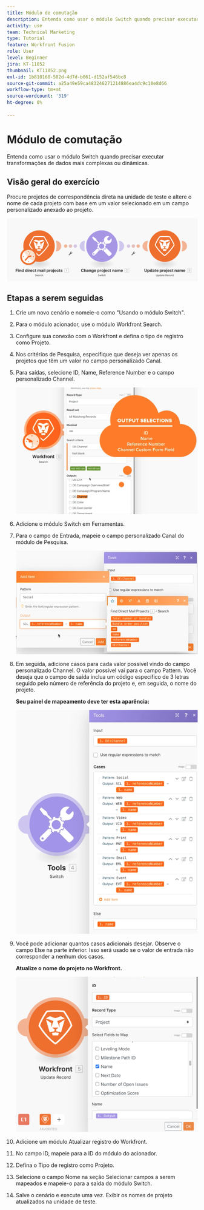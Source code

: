 ```yaml
---
title: Módulo de comutação
description: Entenda como usar o módulo Switch quando precisar executar transformações de dados mais complexas ou dinâmicas.
activity: use
team: Technical Marketing
type: Tutorial
feature: Workfront Fusion
role: User
level: Beginner
jira: KT-11052
thumbnail: KT11052.png
exl-id: 1b810168-582d-4d7d-b061-d152af546bc8
source-git-commit: a25a49e59ca483246271214886ea4dc9c10e8d66
workflow-type: tm+mt
source-wordcount: '319'
ht-degree: 0%

---
```


# Módulo de comutação

Entenda como usar o módulo Switch quando precisar executar transformações de dados mais complexas ou dinâmicas.

## Visão geral do exercício

Procure projetos de correspondência direta na unidade de teste e altere o nome de cada projeto com base em um valor selecionado em um campo personalizado anexado ao projeto.

![Módulo do switch Imagem 1](../12-exercises/assets/switch-module-walkthrough-1.png)

## Etapas a serem seguidas

1. Crie um novo cenário e nomeie-o como &quot;Usando o módulo Switch&quot;.
1. Para o módulo acionador, use o módulo Workfront Search.
1. Configure sua conexão com o Workfront e defina o tipo de registro como Projeto.
1. Nos critérios de Pesquisa, especifique que deseja ver apenas os projetos que têm um valor no campo personalizado Canal.
1. Para saídas, selecione ID, Name, Reference Number e o campo personalizado Channel.

   ![Imagem 2 do módulo do switch](../12-exercises/assets/switch-module-walkthrough-2.png)

1. Adicione o módulo Switch em Ferramentas.
1. Para o campo de Entrada, mapeie o campo personalizado Canal do módulo de Pesquisa.

   ![Imagem 3 do módulo do switch](../12-exercises/assets/switch-module-walkthrough-3.png)

1. Em seguida, adicione casos para cada valor possível vindo do campo personalizado Channel. O valor possível vai para o campo Pattern. Você deseja que o campo de saída inclua um código específico de 3 letras seguido pelo número de referência do projeto e, em seguida, o nome do projeto.

   **Seu painel de mapeamento deve ter esta aparência:**

   ![Imagem 4 do módulo do switch](../12-exercises/assets/switch-module-walkthrough-4.png)

1. Você pode adicionar quantos casos adicionais desejar. Observe o campo Else na parte inferior. Isso será usado se o valor de entrada não corresponder a nenhum dos casos.

   **Atualize o nome do projeto no Workfront.**

   ![Imagem 5 do módulo do switch](../12-exercises/assets/switch-module-walkthrough-5.png)

1. Adicione um módulo Atualizar registro do Workfront.
1. No campo ID, mapeie para a ID do módulo do acionador.
1. Defina o Tipo de registro como Projeto.
1. Selecione o campo Nome na seção Selecionar campos a serem mapeados e mapeie-o para a saída do módulo Switch.
1. Salve o cenário e execute uma vez. Exibir os nomes de projeto atualizados na unidade de teste.
